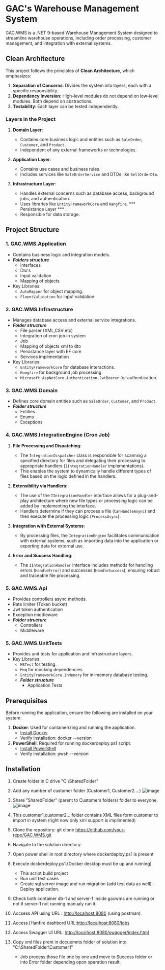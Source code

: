 # GAC's Warehouse Management System

GAC.WMS is a .NET 9-based Warehouse Management System designed to streamline warehouse operations, including order processing, customer management, and integration with external systems.

## Clean Architecture

This project follows the principles of **Clean Architecture**, which emphasizes:

1. **Separation of Concerns**: Divides the system into layers, each with a specific responsibility.
2. **Dependency Inversion**: High-level modules do not depend on low-level modules. Both depend on abstractions.
3. **Testability**: Each layer can be tested independently.

### Layers in the Project

1. **Domain Layer**:
   - Contains core business logic and entities such as `SaleOrder`, `Customer`, and `Product`.
   - Independent of any external frameworks or technologies.

2. **Application Layer**:
   - Contains use cases and business rules.
   - Includes services like `SaleOrderService` and DTOs like `SellOrderDto`.

3. **Infrastructure Layer**:
   - Handles external concerns such as database access, background jobs, and authentication.
   - Uses libraries like `EntityFrameworkCore` and `Hangfire`.
   *** Persistance Layer *** :
   - Responsible for data storage.

## Project Structure

### 1. **GAC.WMS.Application**
- Contains business logic and integration models.
- ***Folders structure***
     - Interfaces
     - Dto's
     - Input validation
     - Mapping of objects
- Key Libraries:
  - `AutoMapper` for object mapping.
  - `FluentValidation` for input validation.

### 2. **GAC.WMS.Infrastructure**
- Manages database access and external service integrations.
-  ***Folder structure***
     - File parser (XML,CSV etc)
     - Integration of cron job in system
     - Job
     - Mapping of objects xml to dto
     - Persistance layer with EF core
     - Services implimentation 
- Key Libraries:
  - `EntityFrameworkCore` for database interactions.
  - `Hangfire` for background job processing.
  - `Microsoft.AspNetCore.Authentication.JwtBearer` for authentication.

### 3. **GAC.WMS.Domain**
- Defines core domain entities such as `SaleOrder`, `Customer`, and `Product`.
- ***Folder structure***
   - Entities
   - Enums
   - Exceptions

### 4. **GAC.WMS.IntegrationEngine (Cron Job)**
1. **File Processing and Dispatching**:
   - The `IntegrationDispatcher` class is responsible for scanning a specified directory for files and delegating their processing to appropriate handlers (`IIntegrationHandler` implementations).
   - This enables the system to dynamically handle different types of files based on the logic defined in the handlers.

2. **Extensibility via Handlers**:
   - The use of the `IIntegrationHandler` interface allows for a plug-and-play architecture where new file types or processing logic can be added by implementing the interface.
   - Handlers determine if they can process a file (`CanHandleAsync`) and then execute the processing logic (`ProcessAsync`).

3. **Integration with External Systems**:
   - By processing files, the `IntegrationEngine` facilitates communication with external systems, such as importing data into the application or exporting data for external use.

4. **Error and Success Handling**:
   - The `IIntegrationHandler` interface includes methods for handling errors (`HandleError`) and successes (`HandleSuccess`), ensuring robust and traceable file processing.

### 5. **GAC.WMS.Api**
- Provides controllers async methods.
- Rate limiter (Token bucket)
- Jwt token authentication
- Exception middleware
- ***Folder structure***
    - Controllers
    - Middleware

### 5. **GAC.WMS.UnitTests**
- Provides unit tests for application and infrastructure layers.
- Key Libraries:
  - `MSTest` for testing.
  - `Moq` for mocking dependencies.
  - `EntityFrameworkCore.InMemory` for in-memory database testing.
  - ***Folder structure***
    - Application.Tests

## Prerequisites

Before running the application, ensure the following are installed on your system:

1. **Docker**: Used for containerizing and running the application.
   - [Install Docker](https://docs.docker.com/get-docker/)
   - Verify installation:  docker --version
2. **PowerShell**: Required for running dockerdeploy.ps1 script.
   - [Install PowerShell](https://learn.microsoft.com/en-us/powershell/scripting/install/installing-powershell)
   - Verify installation: pwsh --version

## Installation
1. Create folder in C drive "C:\SharedFolder"
2. Add any number of customer folder (Customer1, Customer2....)
   ![image](https://github.com/user-attachments/assets/2fbdaf88-1dc3-4f44-9e08-a58af1ef4e17)
3. Share "SharedFolder" (parent to Customers folders) folder to everyone.
   ![image](https://github.com/user-attachments/assets/de0735bc-9e8b-4f27-a138-9aadc1a14324)
5. This customer1,customer2... folder contains XML files form customer to import in system (right now only xml support is implimented)
   
6. Clone the repository: git clone https://github.com/your-repo/GAC.WMS.git
7. Navigate to the solution directory:
8. Open power shell in root directory where dockerdeploy.ps1 is present
9. Execute dockerdeploy.ps1.(Docker desktop must be up and running)
   - This script build project
   - Run unit test cases
   - Create sql server image and run migration (add test data as well)
   -Deploy application.
10. Check both container db-1 and server-1 inside gacwms are running or not if server-1 not running manualy run it.
11. Accsess API using URL : [http://localhost:8080](http://localhost:8080) (using postman).
12. Access [Hanfire dashbord URL:[http://localhost:8080/jobs](http://localhost:8080/jobs)
13. Access Swagger UI URL: [http://localhost:8080/swagger/index.html]([http://localhost:8080/jobs](http://localhost:8080/swagger/index.html))
14. Copy xml files prent in docuemnts folder of solution into "C:\SharedFolder\Customer1\"
    - Job process those file one by one and move to Success folder or into Error folder depending opon operation result.



   
    
   
